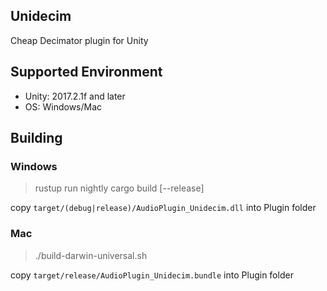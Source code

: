 Unidecim
---

Cheap Decimator plugin for Unity

## Supported Environment

- Unity: 2017.2.1f and later
- OS: Windows/Mac

## Building

### Windows

> rustup run nightly cargo build [--release]

copy `target/(debug|release)/AudioPlugin_Unidecim.dll` into Plugin folder

### Mac

> ./build-darwin-universal.sh

copy `target/release/AudioPlugin_Unidecim.bundle` into Plugin folder
